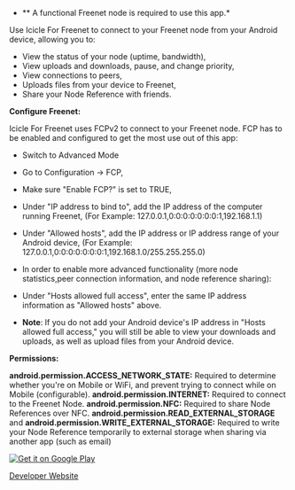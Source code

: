 * ** A functional Freenet node is required to use this app.*

Use Icicle For Freenet to connect to your Freenet node from your Android device, allowing you to:
- View the status of your node (uptime, bandwidth),
- View uploads and downloads, pause, and change priority,
- View connections to peers,
- Uploads files from your device to Freenet,
- Share your Node Reference with friends.

**Configure Freenet:**

Icicle For Freenet uses FCPv2 to connect to your Freenet node. FCP has to be enabled and configured to get the most use out of this app:

* Switch to Advanced Mode
* Go to Configuration -> FCP,
* Make sure "Enable FCP?" is set to TRUE,
* Under "IP address to bind to", add the IP address of the computer running Freenet,
(For Example: 127.0.0.1,0:0:0:0:0:0:0:1,192.168.1.1)
* Under "Allowed hosts", add the IP address or IP address range of your Android device,
(For Example: 127.0.0.1,0:0:0:0:0:0:0:1,192.168.1.0/255.255.255.0)
* In order to enable more advanced functionality (more node statistics,peer connection information, and node reference sharing):
* Under "Hosts allowed full access", enter the same IP address information as "Allowed hosts" above.

* **Note**: If you do not add your Android device's IP address in "Hosts allowed full access," you will still be able to view your downloads and uploads, as well as upload files from your Android device.

**Permissions:**

**android.permission.ACCESS_NETWORK_STATE:** Required to determine whether you're on Mobile or WiFi, and prevent trying to connect while on Mobile (configurable).
**android.permission.INTERNET:** Required to connect to the Freenet Node.
**android.permission.NFC:** Required to share Node References over NFC.
**android.permission.READ_EXTERNAL_STORAGE** and
**android.permission.WRITE_EXTERNAL_STORAGE:** Required to write your Node Reference temporarily to external storage when sharing via another app (such as email)


[![Get it on Google Play](https://developer.android.com/images/brand/en_generic_rgb_wo_60.png)](https://play.google.com/store/apps/details?id=co.loubo.icicle)

[Developer Website](http://loubo.co/icicle)